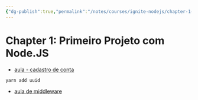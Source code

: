 ```yaml
---
{"dg-publish":true,"permalink":"/notes/courses/ignite-nodejs/chapter-1-3-primeiro-projeto/"}
---
```

# Chapter 1: Primeiro Projeto com Node.JS

- [aula - cadastro de conta](https://app.rocketseat.com.br/node/primeiro-projeto-com-node-js/lesson/cadastro-de-conta)

```sh
yarn add uuid
```


- [aula de middleware](https://app.rocketseat.com.br/node/primeiro-projeto-com-node-js/lesson/middlewares-3)

